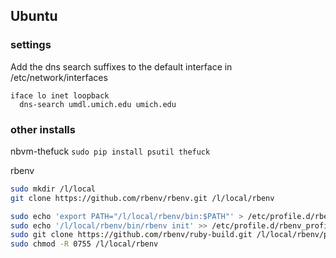 ## Ubuntu 

### settings
Add the dns search suffixes to the default interface in /etc/network/interfaces
```
iface lo inet loopback
  dns-search umdl.umich.edu umich.edu
```

### other installs

nbvm-thefuck
`sudo pip install psutil thefuck`

rbenv
```sh
sudo mkdir /l/local
git clone https://github.com/rbenv/rbenv.git /l/local/rbenv

sudo echo 'export PATH="/l/local/rbenv/bin:$PATH"' > /etc/profile.d/rbenv_profile.sh
sudo echo '/l/local/rbenv/bin/rbenv init' >> /etc/profile.d/rbenv_profile.sh
sudo git clone https://github.com/rbenv/ruby-build.git /l/local/rbenv/plugins/ruby-build
sudo chmod -R 0755 /l/local/rbenv
```



